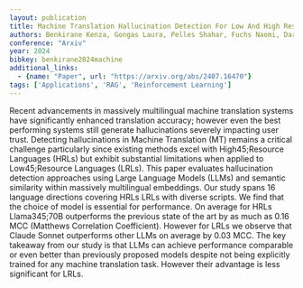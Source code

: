 ```yaml
---
layout: publication
title: Machine Translation Hallucination Detection For Low And High Resource Languages Using Large Language Models
authors: Benkirane Kenza, Gongas Laura, Pelles Shahar, Fuchs Naomi, Darmon Joshua, Stenetorp Pontus, Adelani David Ifeoluwa, Sánchez Eduardo
conference: "Arxiv"
year: 2024
bibkey: benkirane2024machine
additional_links:
  - {name: "Paper", url: "https://arxiv.org/abs/2407.16470"}
tags: ['Applications', 'RAG', 'Reinforcement Learning']
---
```

Recent advancements in massively multilingual machine translation systems have significantly enhanced translation accuracy; however even the best performing systems still generate hallucinations severely impacting user trust. Detecting hallucinations in Machine Translation (MT) remains a critical challenge particularly since existing methods excel with High45;Resource Languages (HRLs) but exhibit substantial limitations when applied to Low45;Resource Languages (LRLs). This paper evaluates hallucination detection approaches using Large Language Models (LLMs) and semantic similarity within massively multilingual embeddings. Our study spans 16 language directions covering HRLs LRLs with diverse scripts. We find that the choice of model is essential for performance. On average for HRLs Llama345;70B outperforms the previous state of the art by as much as 0.16 MCC (Matthews Correlation Coefficient). However for LRLs we observe that Claude Sonnet outperforms other LLMs on average by 0.03 MCC. The key takeaway from our study is that LLMs can achieve performance comparable or even better than previously proposed models despite not being explicitly trained for any machine translation task. However their advantage is less significant for LRLs.
